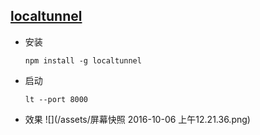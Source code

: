 ## [localtunnel](https://localtunnel.github.io/www/)

* 安装

  ```
  npm install -g localtunnel
  ```

* 启动

  ```
  lt --port 8000
  ```

* 效果
  ![](/assets/屏幕快照 2016-10-06 上午12.21.36.png)


